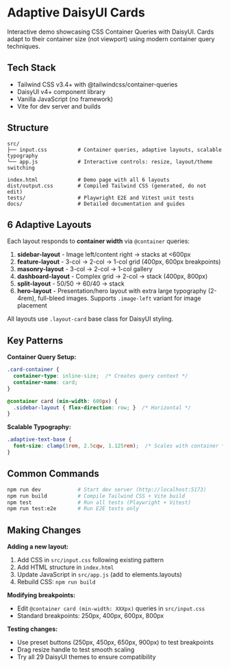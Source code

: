 # Adaptive DaisyUI Cards

Interactive demo showcasing CSS Container Queries with DaisyUI. Cards adapt to their container size (not viewport) using modern container query techniques.

## Tech Stack
- Tailwind CSS v3.4+ with @tailwindcss/container-queries
- DaisyUI v4+ component library
- Vanilla JavaScript (no framework)
- Vite for dev server and builds

## Structure
```
src/
├── input.css          # Container queries, adaptive layouts, scalable typography
└── app.js             # Interactive controls: resize, layout/theme switching

index.html             # Demo page with all 6 layouts
dist/output.css        # Compiled Tailwind CSS (generated, do not edit)
tests/                 # Playwright E2E and Vitest unit tests
docs/                  # Detailed documentation and guides
```

## 6 Adaptive Layouts

Each layout responds to **container width** via `@container` queries:

1. **sidebar-layout** - Image left/content right → stacks at <600px
2. **feature-layout** - 3-col → 2-col → 1-col grid (400px, 600px breakpoints)
3. **masonry-layout** - 3-col → 2-col → 1-col gallery
4. **dashboard-layout** - Complex grid → 2-col → stack (400px, 800px)
5. **split-layout** - 50/50 → 60/40 → stack
6. **hero-layout** - Presentation/hero layout with extra large typography (2-4rem), full-bleed images. Supports `.image-left` variant for image placement

All layouts use `.layout-card` base class for DaisyUI styling.

## Key Patterns

**Container Query Setup:**
```css
.card-container {
  container-type: inline-size;  /* Creates query context */
  container-name: card;
}

@container card (min-width: 600px) {
  .sidebar-layout { flex-direction: row; }  /* Horizontal */
}
```

**Scalable Typography:**
```css
.adaptive-text-base {
  font-size: clamp(1rem, 2.5cqw, 1.125rem);  /* Scales with container */
}
```

## Common Commands
```bash
npm run dev            # Start dev server (http://localhost:5173)
npm run build          # Compile Tailwind CSS + Vite build
npm test               # Run all tests (Playwright + Vitest)
npm run test:e2e       # Run E2E tests only
```

## Making Changes

**Adding a new layout:**
1. Add CSS in `src/input.css` following existing pattern
2. Add HTML structure in `index.html`
3. Update JavaScript in `src/app.js` (add to elements.layouts)
4. Rebuild CSS: `npm run build`

**Modifying breakpoints:**
- Edit `@container card (min-width: XXXpx)` queries in `src/input.css`
- Standard breakpoints: 250px, 400px, 600px, 800px

**Testing changes:**
- Use preset buttons (250px, 450px, 650px, 900px) to test breakpoints
- Drag resize handle to test smooth scaling
- Try all 29 DaisyUI themes to ensure compatibility
